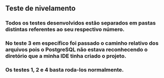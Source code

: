 ## Teste de nivelamento

### Todos os testes desenvolvidos estão separados em pastas distintas referentes ao seu respectivo número.

### No teste 3 em específico foi passado o caminho relativo dos arquivos pois o PostgreSQL não estava reconhecendo o diretório que a minha IDE tinha criado o projeto.

### Os testes 1, 2 e 4 basta roda-los normalmente.
